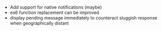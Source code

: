  - Add support for native notifications (maybe)
 - es6 function replacement can be improved
 - display pending message immediately to counteract sluggish response when geographically distant